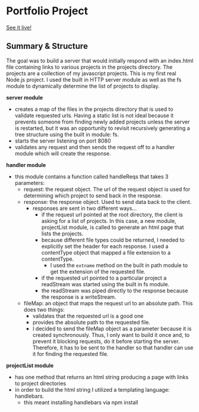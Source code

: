 # Portfolio Project

<a href="https://maggie-wiseman-portfolio.herokuapp.com/carousel/description">See it live!</a>

## Summary & Structure
The goal was to build a server that would initially respond with an index.html file containing links to various projects in the projects directory. The projects are a collection of my javascript projects. This is my first real Node.js project.  I used the built in HTTP server module as well as the fs module to dynamically determine the list of projects to display. 

**server module**
* creates a map of the files in the projects directory that is used to validate requested urls.  Having a static list is not ideal because it prevents someone from finding newly added projects unless the server is restarted, but it was an opportunity to revisit recursively generating a tree structure using the built in module: fs.
* starts the server listening on port 8080
* validates any request and then sends the request off to a handler module which will create the response.

**handler module**
* this module contains a function called handleReqs that takes 3 parameters:
    * request: the request object.  The url of the request object is used for determining which project to send back in the response.
    * response: the response object. Used to send data back to the client.
        * responses are sent in two different ways...
            * if the request url pointed at the root directory, the client is asking for a list of projects.  In this case, a new module, projectList module, is called to generate an html page that lists the projects.
            * because different file types could be returned, I needed to explicitly set the header for each response.  I used a contentType object that mapped a file extension to a contentType.
                * I used the `extname` method on the built in path module to get the extension of the requested file.
            * if the requested url pointed to a particular project a readStream was started using the built in fs module.
            * the readStream was piped directly to the response because the response is a writeStream.
    * fileMap: an object that maps the request url to an absolute path.  This does two things:
        * validates that the requested url is a good one
        * provides the absolute path to the requested file.
        * I decided to send the fileMap object as a parameter because it is created synchronously.  Thus, I only want to build it once and, to prevent it blocking requests, do it before starting the server. Therefore, it has to be sent to the handler so that handler can use it for finding the requested file.

**projectList module**
* has one method that returns an html string producing a page with links to project directories
* in order to build the html string I utilized a templating language: handlebars.  
    * this meant installing handlebars via npm install
    
